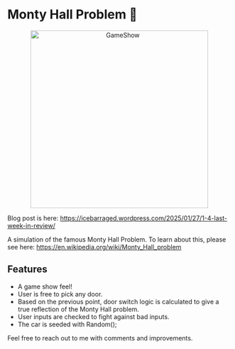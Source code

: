 # Monty Hall Problem 🐐

<p align="center">
  <img width="400" src="https://github.com/user-attachments/assets/fc0e95c1-ad57-4ede-8f1c-fe6dfcb9b3d7" alt="GameShow">
</p>

Blog post is here: https://icebarraged.wordpress.com/2025/01/27/1-4-last-week-in-review/

A simulation of the famous Monty Hall Problem. To learn about this, please see here: https://en.wikipedia.org/wiki/Monty_Hall_problem

## Features

* A game show feel!
* User is free to pick any door. 
* Based on the previous point, door switch logic is calculated to give a true reflection of the Monty Hall problem.
* User inputs are checked to fight against bad inputs.
* The car is seeded with Random();

Feel free to reach out to me with comments and improvements.
